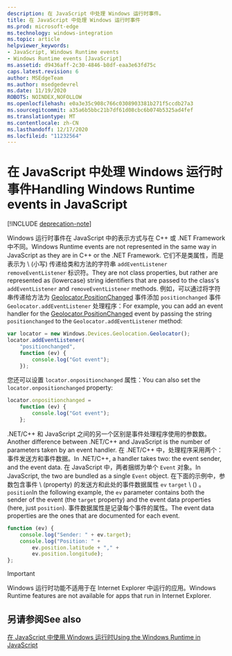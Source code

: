 ```yaml
---
description: 在 JavaScript 中处理 Windows 运行时事件。
title: 在 JavaScript 中处理 Windows 运行时事件
ms.prod: microsoft-edge
ms.technology: windows-integration
ms.topic: article
helpviewer_keywords:
- JavaScript, Windows Runtime events
- Windows Runtime events [JavaScript]
ms.assetid: d9436aff-2c30-4846-b8df-eaa3e63fd75c
caps.latest.revision: 6
author: MSEdgeTeam
ms.author: msedgedevrel
ms.date: 11/19/2020
ROBOTS: NOINDEX,NOFOLLOW
ms.openlocfilehash: e0a3e35c908c766c0308903381b271f5ccdb27a3
ms.sourcegitcommit: a35a6b5bbc21b7df61d08cbc6b074b5325ad4fef
ms.translationtype: MT
ms.contentlocale: zh-CN
ms.lasthandoff: 12/17/2020
ms.locfileid: "11232564"
---
```

# <span data-ttu-id="9b12c-103">在 JavaScript 中处理 Windows 运行时事件</span><span class="sxs-lookup"><span data-stu-id="9b12c-103">Handling Windows Runtime events in JavaScript</span></span>  

[!INCLUDE [deprecation-note](../includes/legacy-edge-note.md)]  

<span data-ttu-id="9b12c-104">Windows 运行时事件在 JavaScript 中的表示方式与在 C++ 或 .NET Framework 中不同。</span><span class="sxs-lookup"><span data-stu-id="9b12c-104">Windows Runtime events are not represented in the same way in JavaScript as they are in C++ or the .NET Framework.</span></span>  <span data-ttu-id="9b12c-105">它们不是类属性，而是表示为 \ (小写\) 传递给类和方法的字符串 `addEventListener` `removeEventListener` 标识符。</span><span class="sxs-lookup"><span data-stu-id="9b12c-105">They are not class properties, but rather are represented as \(lowercase\) string identifiers that are passed to the class's `addEventListener` and `removeEventListener` methods.</span></span>  <span data-ttu-id="9b12c-106">例如，可以通过将字符串传递给方法为 [Geolocator.PositionChanged][UwpWindowsGeolocationGeolocatorDevicesPositionChanged] 事件添加 `positionchanged` 事件 `Geolocator.addEventListener` 处理程序：</span><span class="sxs-lookup"><span data-stu-id="9b12c-106">For example, you can add an event handler for the [Geolocator.PositionChanged][UwpWindowsGeolocationGeolocatorDevicesPositionChanged] event by passing the string `positionchanged` to the `Geolocator.addEventListener` method:</span></span>  

```javascript  
var locator = new Windows.Devices.Geolocation.Geolocator();
locator.addEventListener(
    "positionchanged",
    function (ev) {
        console.log("Got event");
    });
```  

<span data-ttu-id="9b12c-107">您还可以设置 `locator.onpositionchanged` 属性：</span><span class="sxs-lookup"><span data-stu-id="9b12c-107">You can also set the `locator.onpositionchanged` property:</span></span>  

```javascript
locator.onpositionchanged =
    function (ev) {
        console.log("Got event");
    };
```  

<span data-ttu-id="9b12c-108">.NET/C++ 和 JavaScript 之间的另一个区别是事件处理程序使用的参数数。</span><span class="sxs-lookup"><span data-stu-id="9b12c-108">Another difference between .NET/C++ and JavaScript is the number of parameters taken by an event handler.</span></span>  <span data-ttu-id="9b12c-109">在 .NET/C++ 中，处理程序采用两个：事件发送方和事件数据。</span><span class="sxs-lookup"><span data-stu-id="9b12c-109">In .NET/C++, a handler takes two:  the event sender, and the event data.</span></span>  <span data-ttu-id="9b12c-110">在 JavaScript 中，两者捆绑为单个 `Event` 对象。</span><span class="sxs-lookup"><span data-stu-id="9b12c-110">In JavaScript, the two are bundled as a single `Event` object.</span></span>  <span data-ttu-id="9b12c-111">在下面的示例中，参数包含事件 \ (property\) 的发送方和此处的事件数据属性 `ev` `target` \ (\) 。 `position`</span><span class="sxs-lookup"><span data-stu-id="9b12c-111">In the following example, the `ev` parameter contains both the sender of the event \(the `target` property\) and the event data properties \(here, just `position`\).</span></span>  <span data-ttu-id="9b12c-112">事件数据属性是记录每个事件的属性。</span><span class="sxs-lookup"><span data-stu-id="9b12c-112">The event data properties are the ones that are documented for each event.</span></span>  

```javascript
function (ev) {
    console.log("Sender: " + ev.target);
    console.log("Position: " +
        ev.position.latitude + "," +
        ev.position.longitude);
};
```  

> [!IMPORTANT]
> <span data-ttu-id="9b12c-113">Windows 运行时功能不适用于在 Internet Explorer 中运行的应用。</span><span class="sxs-lookup"><span data-stu-id="9b12c-113">Windows Runtime features are not available for apps that run in Internet Explorer.</span></span>  

## <span data-ttu-id="9b12c-114">另请参阅</span><span class="sxs-lookup"><span data-stu-id="9b12c-114">See also</span></span>  

[<span data-ttu-id="9b12c-115">在 JavaScript 中使用 Windows 运行时</span><span class="sxs-lookup"><span data-stu-id="9b12c-115">Using the Windows Runtime in JavaScript</span></span>][WindowsRuntimeJavascript]  

 <!-- links -->  

[WindowsRuntimeJavascript]: ./using-the-windows-runtime-in-javascript.md "在 JavaScript 中使用 Windows 运行时 |Microsoft Docs"  

[UwpWindowsGeolocationGeolocatorDevicesPositionChanged]: /uwp/api/Windows.Devices.Geolocation.Geolocator#Windows_Devices_Geolocation_Geolocator_PositionChanged "Geolocator 类 |Microsoft Docs"  
